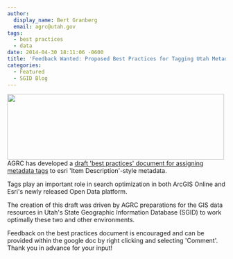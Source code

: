 ```yaml
---
author:
  display_name: Bert Granberg
  email: agrc@utah.gov
tags:
  - best practices
  - data
date: 2014-04-30 18:11:06 -0600
title: 'Feedback Wanted: Proposed Best Practices for Tagging Utah Metadata'
categories:
  - Featured
  - SGID Blog
---
```

<p><img src="{% link images/tagexample2.png %}" alt="" title="tagexample2" width="500" height="151" class="inline-text-right" />AGRC has developed a <a href="https://docs.google.com/a/utah.gov/document/d/1V7lnrMX6Ufok3lmSoxVaBJhwWnvlyPRb6v8kNzSjlQ4/edit">draft 'best practices' document for assigning metadata tags</a> to esri 'Item Description'-style metadata.</p>
<p>Tags play an important role in search optimization in both ArcGIS Online and Esri's newly released Open Data platform.</p>
<p>The creation of this draft was driven by AGRC preparations for the GIS data resources in Utah's State Geographic Information Database (SGID) to work optimally these two and other environments.</p>
<p>Feedback on the best practices document is encouraged and can be provided within the google doc by right clicking and selecting 'Comment'. Thank you in advance for your input!</p>
